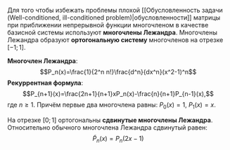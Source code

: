 Для того чтобы избежать проблемы плохой [[Обусловленность задачи (Well-conditioned, ill-conditioned problem)|обусловленности]] матрицы при приближении непрерывной функции многочленом в качестве базисной системы используют **многочлены Лежандра**. Многочлены Лежандра образуют **ортогональную систему** многочленов на отрезке $[-1;1]$.

**Многочлен Лежандра**:$$P_n(x)=\frac{1}{2^n n!}\frac{d^n}{dx^n}(x^2-1)^n$$**Рекуррентная формула**:$$P_{n+1}(x)=\frac{2n+1}{n+1}xP_n(x)-\frac{n}{n+1}P_{n-1}(x),$$где $n\geq 1$. Причём первые два многочлена равны: $P_0(x)=1$, $P_1(x)=x$.

На отрезке $[0;1]$ ортогональны **сдвинутые многочлены Лежандра**. Относительно обычного многочлена Лежандра сдвинутый равен:$$\tilde P_n(x)=P_n(2x-1)$$